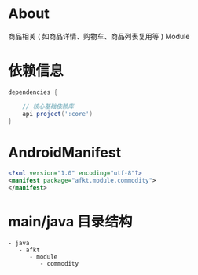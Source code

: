 
# About

商品相关 ( 如商品详情、购物车、商品列表复用等 ) Module

# 依赖信息

```groovy
dependencies {

    // 核心基础依赖库
    api project(':core')
}
```

# AndroidManifest

```xml
<?xml version="1.0" encoding="utf-8"?>
<manifest package="afkt.module.commodity">
</manifest>
```

# main/java 目录结构

```
- java                           
   - afkt                        
      - module                   
         - commodity             
```
